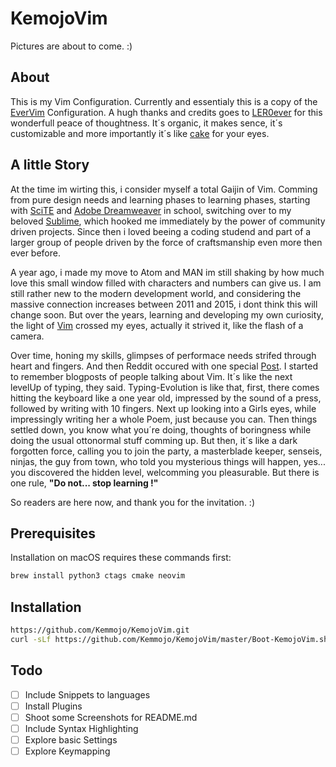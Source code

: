 # KemojoVim

Pictures are about to come. :)

## About
This is my Vim Configuration. Currently and essentialy this is a copy of the [EverVim](https://github.com/LER0ever/EverVim) Configuration.
A hugh thanks and credits goes to [LER0ever](https://github.com/LER0ever) for this wonderfull peace of thoughtness.
It´s organic, it makes sence, it´s customizable and more importantly it´s like [cake](https://www.google.de/url?sa=i&rct=j&q=&esrc=s&source=images&cd=&cad=rja&uact=8&ved=0ahUKEwiutb2sxdvYAhWQJ-wKHekPBUgQjRwIBw&url=http%3A%2F%2Fwww.lecker.de%2Fmohn-marzipan-torte-mit-nikolaus-63850.html&psig=AOvVaw3detykeJ5GUkMTjHwF-4rs&ust=1516159695933693) for your eyes.


## A little Story
At the time im wirting this, i consider myself a total Gaijin of Vim. Comming from pure design needs and learning phases to learning phases, starting with [SciTE](http://www.scintilla.org/SciTE.html) and [Adobe Dreamweaver](https://www.adobe.com/de/products/dreamweaver.html) in school, switching over to my beloved [Sublime](https://www.sublimetext.com/), which hooked me immediately by the power of community driven projects.
Since then i loved beeing a coding studend and part of a larger group of people driven by the force of craftsmanship even more then ever before.

A year ago, i made my move to Atom and MAN im still shaking by how much love this small window filled with characters and numbers can give us.
I am still rather new to the modern development world, and considering the massive connection increases between 2011 and 2015, i dont think this will change soon. But over the years, learning and developing my own curiosity, the light of [Vim](http://www.vim.org/) crossed my eyes, actually it strived it, like the flash of a camera.

Over time, honing my skills, glimpses of performace needs strifed through heart and fingers. And then Reddit occured with one special [Post](https://www.reddit.com/r/vim/comments/3lywog/this_is_what_my_macvim_workflow_looks_like_what/). I started to remember blogposts of people talking about Vim. It´s like the next levelUp of typing, they said. Typing-Evolution is like that, first, there comes hitting the keyboard like a one year old, impressed by the sound of a press, followed by writing with 10 fingers. Next up looking into a Girls eyes, while impressingly writing her a whole Poem, just because you can.
Then things settled down, you know what you´re doing, thoughts of boringness while doing the usual ottonormal stuff comming up. But then, it´s like a dark forgotten force, calling you to join the party, a masterblade keeper, senseis, ninjas, the guy from town, who told you mysterious things will happen, yes... you discovered the hidden level, welcomming you pleasurable. But there is one rule, **"Do not... stop learning !"**

So readers are here now, and thank you for the invitation. :)


## Prerequisites
Installation on macOS requires these commands first:

```zsh
brew install python3 ctags cmake neovim
```

## Installation
```zsh
https://github.com/Kemmojo/KemojoVim.git
curl -sLf https://github.com/Kemmojo/KemojoVim/master/Boot-KemojoVim.sh | bash
```


## Todo
- [ ] Include Snippets to languages
- [ ] Install Plugins
- [ ] Shoot some Screenshots for README.md
- [ ] Include Syntax Highlighting
- [ ] Explore basic Settings
- [ ] Explore Keymapping
